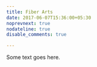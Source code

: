 ```yaml
---
title: Fiber Arts
date: 2017-06-07T15:36:00+05:30
noprevnext: true
nodateline: true
disable_comments: true

---
```


Some text goes here.
